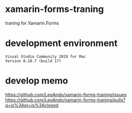 # xamarin-forms-traning
traning for Xamarin.Forms

# development environment

```
Visual Studio Community 2019 for Mac
Version 8.10.7 (build 17)
```

# develop memo
https://github.com/LeoAndo/xamarin-forms-traning/issues
https://github.com/LeoAndo/xamarin-forms-traning/pulls?q=is%3Apr+is%3Aclosed
